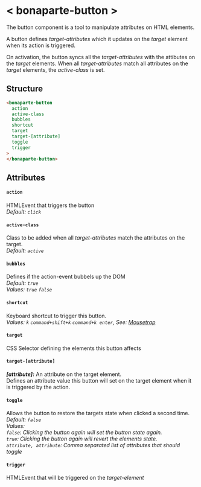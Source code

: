 # < bonaparte-button >

The button component is a tool to manipulate attributes on HTML elements. 

A button defines _target-attributes_ which it updates on the _target_ element when its action is triggered.

On activation, the button syncs all the _target-attributes_ with the attibutes on the _target_ elements. When all _target-attributes_ match all attributes on the _target_ elements, the *active-class* is set.


## Structure 

```html
<bonaparte-button
  action
  active-class
  bubbles
  shortcut
  target
  target-[attribute]
  toggle
  trigger
>
</bonaparte-button>
```
## Attributes

#### `action`
HTMLEvent that triggers the button<br>
_Default: `click`_

#### `active-class`
Class to be added when all _target-attributes_ match the attributes on the target.<br>
_Default: `active`_

#### `bubbles`
Defines if the action-event bubbels up the DOM<br>
_Default: `true`_<br>
_Values: `true` `false`_<br>

#### `shortcut`
Keyboard shortcut to trigger this button.<br>
_Values: `k` `command+shift+k` `command+k enter`, See: [Mousetrap](https://craig.is/killing/mice)_

#### `target`
CSS Selector defining the elements this button affects

#### `target-[attribute]`
___[attribute]:___ An attribute on the target element.<br>
Defines an attribute value this button will set on the target element when it is triggered by the action.

#### `toggle`
Allows the button to restore the targets state when clicked a second time.<br>
_Default: `false`_<br> 
_Values:<br> 
`false`: Clicking the button again will set the button state again.<br>
`true`: Clicking the button again will revert the elements state.<br> 
`attribute, attribute`: Comma separated list of attributes that should toggle_ 

#### `trigger`
HTMLEvent that will be triggered on the _target-element_



